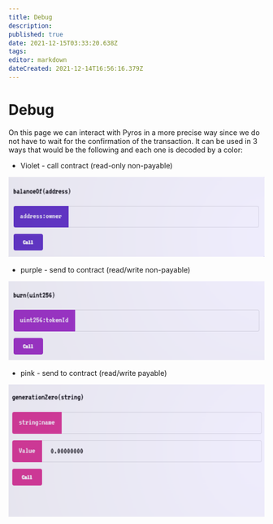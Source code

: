 ```yaml
---
title: Debug
description: 
published: true
date: 2021-12-15T03:33:20.638Z
tags: 
editor: markdown
dateCreated: 2021-12-14T16:56:16.379Z
---
```


# Debug
On this page we can interact with Pyros in a more precise way since we do not have to wait for the confirmation of the transaction. It can be used in 3 ways that would be the following and each one is decoded by a color: 

- Violet - call contract (read-only non-payable)

![balance_debug.png](/balance_debug.png)

- purple - send to contract (read/write non-payable)

![burn_debug.png](/burn_debug.png)

- pink - send to contract (read/write payable) 

![generation_debug.png](/generation_debug.png)